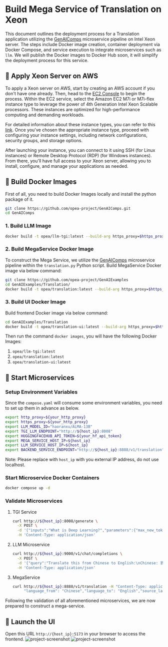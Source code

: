 # Build Mega Service of Translation on Xeon

This document outlines the deployment process for a Translation application utilizing the [GenAIComps](https://github.com/opea-project/GenAIComps.git) microservice pipeline on Intel Xeon server. The steps include Docker image creation, container deployment via Docker Compose, and service execution to integrate microservices such as `llm`. We will publish the Docker images to Docker Hub soon, it will simplify the deployment process for this service.

## 🚀 Apply Xeon Server on AWS

To apply a Xeon server on AWS, start by creating an AWS account if you don't have one already. Then, head to the [EC2 Console](https://console.aws.amazon.com/ec2/v2/home) to begin the process. Within the EC2 service, select the Amazon EC2 M7i or M7i-flex instance type to leverage the power of 4th Generation Intel Xeon Scalable processors. These instances are optimized for high-performance computing and demanding workloads.

For detailed information about these instance types, you can refer to this [link](https://aws.amazon.com/ec2/instance-types/m7i/). Once you've chosen the appropriate instance type, proceed with configuring your instance settings, including network configurations, security groups, and storage options.

After launching your instance, you can connect to it using SSH (for Linux instances) or Remote Desktop Protocol (RDP) (for Windows instances). From there, you'll have full access to your Xeon server, allowing you to install, configure, and manage your applications as needed.

## 🚀 Build Docker Images

First of all, you need to build Docker Images locally and install the python package of it.

```bash
git clone https://github.com/opea-project/GenAIComps.git
cd GenAIComps
```

### 1. Build LLM Image

```bash
docker build -t opea/llm-tgi:latest --build-arg https_proxy=$https_proxy --build-arg http_proxy=$http_proxy -f comps/llms/text-generation/tgi/Dockerfile .
```

### 2. Build MegaService Docker Image

To construct the Mega Service, we utilize the [GenAIComps](https://github.com/opea-project/GenAIComps.git) microservice pipeline within the `translation.py` Python script. Build MegaService Docker image via below command:

```bash
git clone https://github.com/opea-project/GenAIExamples
cd GenAIExamples/Translation/
docker build -t opea/translation:latest --build-arg https_proxy=$https_proxy --build-arg http_proxy=$http_proxy -f Dockerfile .
```

### 3. Build UI Docker Image

Build frontend Docker image via below command:

```bash
cd GenAIExamples/Translation
docker build -t opea/translation-ui:latest --build-arg https_proxy=$https_proxy --build-arg http_proxy=$http_proxy -f Dockerfile_ui .
```

Then run the command `docker images`, you will have the following Docker Images:

1. `opea/llm-tgi:latest`
2. `opea/translation:latest`
3. `opea/translation-ui:latest`

## 🚀 Start Microservices

### Setup Environment Variables

Since the `compose.yaml` will consume some environment variables, you need to set up them in advance as below.

```bash
export http_proxy=${your_http_proxy}
export https_proxy=${your_http_proxy}
export LLM_MODEL_ID="haoranxu/ALMA-13B"
export TGI_LLM_ENDPOINT="http://${host_ip}:8008"
export HUGGINGFACEHUB_API_TOKEN=${your_hf_api_token}
export MEGA_SERVICE_HOST_IP=${host_ip}
export LLM_SERVICE_HOST_IP=${host_ip}
export BACKEND_SERVICE_ENDPOINT="http://${host_ip}:8888/v1/translation"
```

Note: Please replace with `host_ip` with you external IP address, do not use localhost.

### Start Microservice Docker Containers

```bash
docker compose up -d
```

### Validate Microservices

1. TGI Service

   ```bash
   curl http://${host_ip}:8008/generate \
     -X POST \
     -d '{"inputs":"What is Deep Learning?","parameters":{"max_new_tokens":17, "do_sample": true}}' \
     -H 'Content-Type: application/json'
   ```

2. LLM Microservice

   ```bash
   curl http://${host_ip}:9000/v1/chat/completions \
     -X POST \
     -d '{"query":"Translate this from Chinese to English:\nChinese: 我爱机器翻译。\nEnglish:"}' \
     -H 'Content-Type: application/json'
   ```

3. MegaService

   ```bash
   curl http://${host_ip}:8888/v1/translation -H "Content-Type: application/json" -d '{
        "language_from": "Chinese","language_to": "English","source_language": "我爱机器翻译。"}'
   ```

Following the validation of all aforementioned microservices, we are now prepared to construct a mega-service.

## 🚀 Launch the UI

Open this URL `http://{host_ip}:5173` in your browser to access the frontend.
![project-screenshot](../../../assets/img/trans_ui_init.png)
![project-screenshot](../../../assets/img/trans_ui_select.png)
